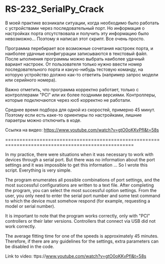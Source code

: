# RS-232_SerialPy_Crack
В моей практике возникали ситуации, когда необходимо было работать с устройствами через последовательный порт. Но информация о настройках порта отсутствовала и получить эту информацию было невозможно...
Поэтому я написал этот скрипт. Все очень просто.

Программа перебирает все возможные сочетания настроек порта, и наиболее удачные конфигурации записываются в текстовый файл. После ыполнения программы можно выбрать наиболее удачный вариант настроек.
От пользователя только нужно ввести номер последовательного порта и какую-нибудь тестовую команду, на которую устройство должно как-то ответить (например запрос модели или серийного номера).

Важно отметить, что программа корректно работает, только с контроллерами "PCI" или их более поздними версиями.
Контроллеры, которые подключаются через юсб корректно не работали.

Среднее время подбора для одной из скоростей, примерно 45 минут. Поэтому если есть каке-то ориентиры по настройками, лишние параетры можно отключить в коде.

Ссылка на видео: https://www.youtube.com/watch?v=gtO0oKKvPfI&t=58s

===================================================================================================

In my practice, there were situations when it was necessary to work with devices through a serial port. But there was no information about the port settings and it was impossible to get this information ...
So I wrote this script. Everything is very simple.

The program enumerates all possible combinations of port settings, and the most successful configurations are written to a text file. After completing the program, you can select the most successful option settings.
From the user, you only need to enter the serial port number and some test command to which the device must somehow respond (for example, requesting a model or serial number).

It is important to note that the program works correctly, only with "PCI" controllers or their later versions.
Controllers that connect via USB did not work correctly.

The average fitting time for one of the speeds is approximately 45 minutes. Therefore, if there are any guidelines for the settings, extra parameters can be disabled in the code.

Link to video: ttps://www.youtube.com/watch?v=gtO0oKKvPfI&t=58s
